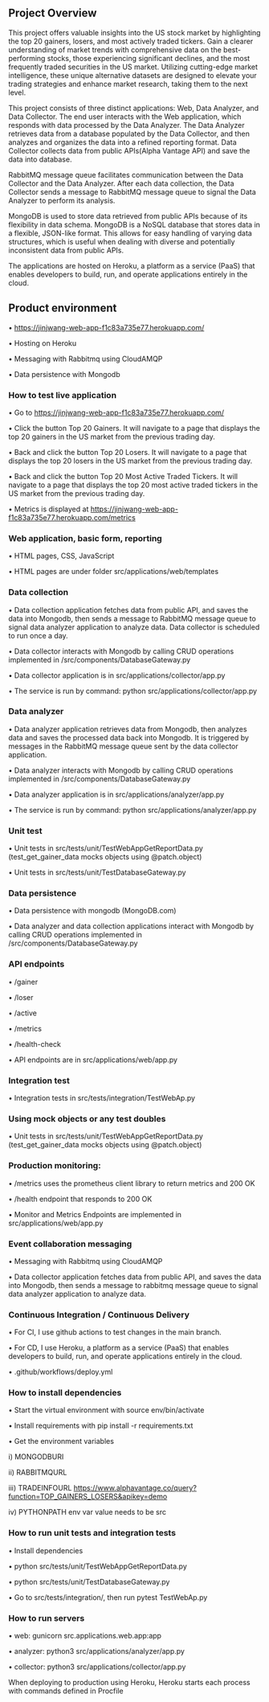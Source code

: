 ## Project Overview
This project offers valuable insights into the US stock market by highlighting the top 20
gainers, losers, and most actively traded tickers. Gain a clearer understanding of market
trends with comprehensive data on the best-performing stocks, those experiencing
significant declines, and the most frequently traded securities in the US market. Utilizing
cutting-edge market intelligence, these unique alternative datasets are designed to elevate
your trading strategies and enhance market research, taking them to the next level.

This project consists of three distinct applications: Web, Data Analyzer, and Data Collector.
The end user interacts with the Web application, which responds with data processed by
the Data Analyzer. The Data Analyzer retrieves data from a database populated by the Data
Collector, and then analyzes and organizes the data into a refined reporting format. Data
Collector collects data from public APIs(Alpha Vantage API) and save the data into
database.

RabbitMQ message queue facilitates communication between the Data Collector and the
Data Analyzer. After each data collection, the Data Collector sends a message to RabbitMQ
message queue to signal the Data Analyzer to perform its analysis.

MongoDB is used to store data retrieved from public APIs because of its flexibility in data
schema. MongoDB is a NoSQL database that stores data in a flexible, JSON-like format.
This allows for easy handling of varying data structures, which is useful when dealing with
diverse and potentially inconsistent data from public APIs.

The applications are hosted on Heroku, a platform as a service (PaaS) that enables
developers to build, run, and operate applications entirely in the cloud.
## Product environment
• https://jinjwang-web-app-f1c83a735e77.herokuapp.com/

• Hosting on Heroku

• Messaging with Rabbitmq using CloudAMQP

• Data persistence with Mongodb

### How to test live application
• Go to https://jinjwang-web-app-f1c83a735e77.herokuapp.com/

• Click the button Top 20 Gainers. It will navigate to a page that displays the top
20 gainers in the US market from the previous trading day.

• Back and click the button Top 20 Losers. It will navigate to a page that displays
the top 20 losers in the US market from the previous trading day.

• Back and click the button Top 20 Most Active Traded Tickers. It will navigate to a
page that displays the top 20 most active traded tickers in the US market from
the previous trading day.

• Metrics is displayed at https://jinjwang-web-app-f1c83a735e77.herokuapp.com/metrics

### Web application, basic form, reporting
• HTML pages, CSS, JavaScript

• HTML pages are under folder src/applications/web/templates
### Data collection
• Data collection application fetches data from public API, and saves the data into
Mongodb, then sends a message to RabbitMQ message queue to signal data
analyzer application to analyze data. Data collector is scheduled to run once a
day.

• Data collector interacts with Mongodb by calling CRUD operations implemented
in /src/components/DatabaseGateway.py

• Data collector application is in src/applications/collector/app.py

• The service is run by command: python src/applications/collector/app.py
### Data analyzer
• Data analyzer application retrieves data from Mongodb, then analyzes data and
saves the processed data back into Mongodb. It is triggered by messages in the
RabbitMQ message queue sent by the data collector application.

• Data analyzer interacts with Mongodb by calling CRUD operations implemented
in /src/components/DatabaseGateway.py

• Data analyzer application is in src/applications/analyzer/app.py

• The service is run by command: python src/applications/analyzer/app.py
### Unit test
• Unit tests in src/tests/unit/TestWebAppGetReportData.py (test_get_gainer_data
mocks objects using @patch.object)

• Unit tests in src/tests/unit/TestDatabaseGateway.py
### Data persistence
• Data persistence with mongodb (MongoDB.com)

• Data analyzer and data collection applications interact with Mongodb by calling
CRUD operations implemented in /src/components/DatabaseGateway.py
### API endpoints
• /gainer

• /loser

• /active

• /metrics

• /health-check

• API endpoints are in src/applications/web/app.py
### Integration test
• Integration tests in src/tests/integration/TestWebAp.py
### Using mock objects or any test doubles
• Unit tests in src/tests/unit/TestWebAppGetReportData.py (test_get_gainer_data
mocks objects using @patch.object)
### Production monitoring:
• /metrics uses the prometheus client library to return metrics and 200 OK

• /health endpoint that responds to 200 OK

• Monitor and Metrics Endpoints are implemented in src/applications/web/app.py
### Event collaboration messaging
• Messaging with Rabbitmq using CloudAMQP

• Data collector application fetches data from public API, and saves the data into
Mongodb, then sends a message to rabbitmq message queue to signal data
analyzer application to analyze data.
### Continuous Integration / Continuous Delivery
• For CI, I use github actions to test changes in the main branch.

• For CD, I use Heroku, a platform as a service (PaaS) that enables developers to
build, run, and operate applications entirely in the cloud.

• .github/workflows/deploy.yml
### How to install dependencies
• Start the virtual environment with source env/bin/activate

• Install requirements with pip install -r requirements.txt

• Get the environment variables

i) MONGODBURI

ii) RABBITMQURL

iii) TRADEINFOURL
https://www.alphavantage.co/query?function=TOP_GAINERS_LOSERS&apikey=demo

iv) PYTHONPATH env var value needs to be src
### How to run unit tests and integration tests
• Install dependencies

• python src/tests/unit/TestWebAppGetReportData.py

• python src/tests/unit/TestDatabaseGateway.py

• Go to src/tests/integration/, then run pytest TestWebAp.py
### How to run servers
• web: gunicorn src.applications.web.app:app

• analyzer: python3 src/applications/analyzer/app.py

• collector: python3 src/applications/collector/app.py

When deploying to production using Heroku, Heroku starts each process with
commands defined in Procfile
